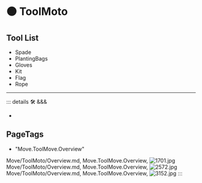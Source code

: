 
# 🟠 <move>ToolMoto</move>

## Tool List

- Spade
- PlantingBags
- Gloves
- Kit
- Flag
- Rope

---

<!-- =================================================== -->
<!-- =================================================== -->
<!-- =================================================== -->
<!-- =================================================== -->
<!-- =================================================== -->
::: details 🛠 <dev>&&&</dev>

-

<h2>PageTags</h2>

- "Move.ToolMove.Overview"

Move/ToolMoto/Overview.md, <dev>Move.ToolMove.Overview</dev>, ![1701.jpg](/PaperPhoto/1701.jpg)
Move/ToolMoto/Overview.md, <dev>Move.ToolMove.Overview</dev>, ![2572.jpg](/PaperPhoto/2572.jpg)
Move/ToolMoto/Overview.md, <dev>Move.ToolMove.Overview</dev>, ![3152.jpg](/PaperPhoto/3152.jpg)
:::
